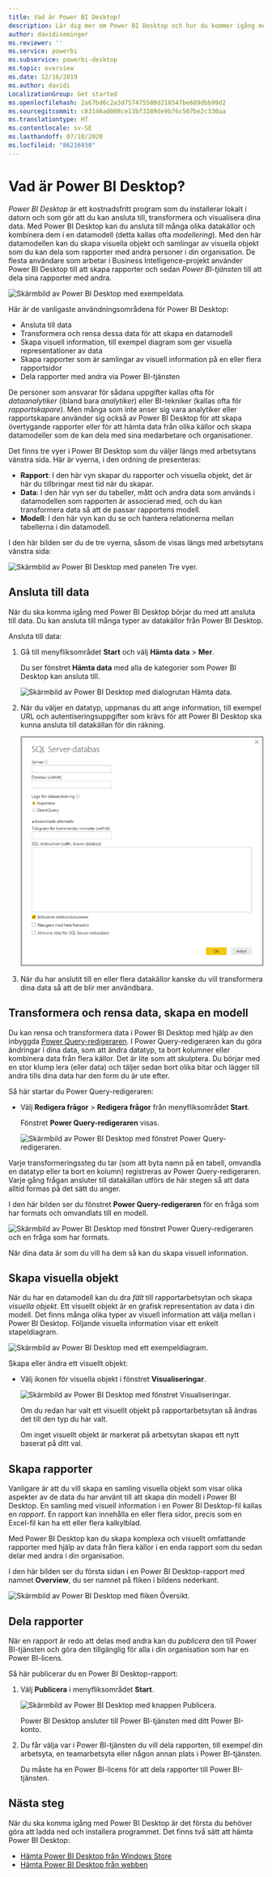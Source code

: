 ```yaml
---
title: Vad är Power BI Desktop?
description: Lär dig mer om Power BI Desktop och hur du kommer igång med att använda det.
author: davidiseminger
ms.reviewer: ''
ms.service: powerbi
ms.subservice: powerbi-desktop
ms.topic: overview
ms.date: 12/16/2019
ms.author: davidi
LocalizationGroup: Get started
ms.openlocfilehash: 2a67bd6c2a3d757475580d218547be689dbb99d2
ms.sourcegitcommit: c83146ad008ce13bf3289de9b76c507be2c330aa
ms.translationtype: HT
ms.contentlocale: sv-SE
ms.lasthandoff: 07/10/2020
ms.locfileid: "86216930"
---
```

# <a name="what-is-power-bi-desktop"></a>Vad är Power BI Desktop?

*Power BI Desktop* är ett kostnadsfritt program som du installerar lokalt i datorn och som gör att du kan ansluta till, transformera och visualisera dina data. Med Power BI Desktop kan du ansluta till många olika datakällor och kombinera dem i en datamodell (detta kallas ofta *modellering*). Med den här datamodellen kan du skapa visuella objekt och samlingar av visuella objekt som du kan dela som rapporter med andra personer i din organisation. De flesta användare som arbetar i Business Intelligence-projekt använder Power BI Desktop till att skapa rapporter och sedan *Power BI-tjänsten* till att dela sina rapporter med andra.

![Skärmbild av Power BI Desktop med exempeldata.](media/desktop-what-is-desktop/what-is-desktop_01.png)

Här är de vanligaste användningsområdena för Power BI Desktop:

* Ansluta till data
* Transformera och rensa dessa data för att skapa en datamodell
* Skapa visuell information, till exempel diagram som ger visuella representationer av data
* Skapa rapporter som är samlingar av visuell information på en eller flera rapportsidor
* Dela rapporter med andra via Power BI-tjänsten

De personer som ansvarar för sådana uppgifter kallas ofta för *dataanalytiker* (ibland bara *analytiker*) eller BI-tekniker (kallas ofta för *rapportskapare*). Men många som inte anser sig vara analytiker eller rapportskapare använder sig också av Power BI Desktop för att skapa övertygande rapporter eller för att hämta data från olika källor och skapa datamodeller som de kan dela med sina medarbetare och organisationer.

Det finns tre vyer i Power BI Desktop som du väljer längs med arbetsytans vänstra sida. Här är vyerna, i den ordning de presenteras:
* **Rapport**: I den här vyn skapar du rapporter och visuella objekt, det är här du tillbringar mest tid när du skapar.
* **Data**: I den här vyn ser du tabeller, mått och andra data som används i datamodellen som rapporten är associerad med, och du kan transformera data så att de passar rapportens modell.
* **Modell**: I den här vyn kan du se och hantera relationerna mellan tabellerna i din datamodell.

I den här bilden ser du de tre vyerna, såsom de visas längs med arbetsytans vänstra sida:

![Skärmbild av Power BI Desktop med panelen Tre vyer.](media/desktop-what-is-desktop/what-is-desktop-07.png)
 

## <a name="connect-to-data"></a>Ansluta till data
När du ska komma igång med Power BI Desktop börjar du med att ansluta till data. Du kan ansluta till många typer av datakällor från Power BI Desktop. 

Ansluta till data:

1. Gå till menyfliksområdet **Start** och välj **Hämta data** > **Mer**. 

   Du ser fönstret **Hämta data** med alla de kategorier som Power BI Desktop kan ansluta till.

   ![Skärmbild av Power BI Desktop med dialogrutan Hämta data.](media/desktop-what-is-desktop/what-is-desktop_02.png)

2. När du väljer en datatyp, uppmanas du att ange information, till exempel URL och autentiseringsuppgifter som krävs för att Power BI Desktop ska kunna ansluta till datakällan för din räkning.

   ![Skärmbild av Power BI Desktop med dialogrutan SQL Server-databas.](media/desktop-what-is-desktop/what-is-desktop_03.png)

3. När du har anslutit till en eller flera datakällor kanske du vill transformera dina data så att de blir mer användbara.

## <a name="transform-and-clean-data-create-a-model"></a>Transformera och rensa data, skapa en modell

Du kan rensa och transformera data i Power BI Desktop med hjälp av den inbyggda [Power Query-redigeraren](https://docs.microsoft.com/power-bi/desktop-query-overview). I Power Query-redigeraren kan du göra ändringar i dina data, som att ändra datatyp, ta bort kolumner eller kombinera data från flera källor. Det är lite som att skulptera. Du börjar med en stor klump lera (eller data) och täljer sedan bort olika bitar och lägger till andra tills dina data har den form du är ute efter. 

Så här startar du Power Query-redigeraren:

- Välj **Redigera frågor** > **Redigera frågor** från menyfliksområdet **Start**.

   Fönstret **Power Query-redigeraren** visas.

   ![Skärmbild av Power BI Desktop med fönstret Power Query-redigeraren.](media/desktop-getting-started/designer_gsg_editquery.png)

Varje transformeringssteg du tar (som att byta namn på en tabell, omvandla en datatyp eller ta bort en kolumn) registreras av Power Query-redigeraren. Varje gång frågan ansluter till datakällan utförs de här stegen så att data alltid formas på det sätt du anger.

I den här bilden ser du fönstret **Power Query-redigeraren** för en fråga som har formats och omvandlats till en modell.

 ![Skärmbild av Power BI Desktop med fönstret Power Query-redigeraren och en fråga som har formats.](media/desktop-getting-started/shapecombine_querysettingsfinished.png)

När dina data är som du vill ha dem så kan du skapa visuell information. 

## <a name="create-visuals"></a>Skapa visuella objekt 

När du har en datamodell kan du dra *fält* till rapportarbetsytan och skapa *visuella objekt*. Ett visuellt objekt är en grafisk representation av data i din modell. Det finns många olika typer av visuell information att välja mellan i Power BI Desktop. Följande visuella information visar ett enkelt stapeldiagram. 

![Skärmbild av Power BI Desktop med ett exempeldiagram.](media/desktop-what-is-desktop/what-is-desktop_04.png)

Skapa eller ändra ett visuellt objekt: 

- Välj ikonen för visuella objekt i fönstret **Visualiseringar**. 

   ![Skärmbild av Power BI Desktop med fönstret Visualiseringar.](media/desktop-what-is-desktop/what-is-desktop_05.png)

   Om du redan har valt ett visuellt objekt på rapportarbetsytan så ändras det till den typ du har valt. 

   Om inget visuellt objekt är markerat på arbetsytan skapas ett nytt baserat på ditt val.


## <a name="create-reports"></a>Skapa rapporter

Vanligare är att du vill skapa en samling visuella objekt som visar olika aspekter av de data du har använt till att skapa din modell i Power BI Desktop. En samling med visuell information i en Power BI Desktop-fil kallas en *rapport*. En rapport kan innehålla en eller flera sidor, precis som en Excel-fil kan ha ett eller flera kalkylblad.

Med Power BI Desktop kan du skapa komplexa och visuellt omfattande rapporter med hjälp av data från flera källor i en enda rapport som du sedan delar med andra i din organisation.

I den här bilden ser du första sidan i en Power BI Desktop-rapport med namnet **Overview**, du ser namnet på fliken i bildens nederkant. 

![Skärmbild av Power BI Desktop med fliken Översikt.](media/desktop-what-is-desktop/what-is-desktop_01.png)

## <a name="share-reports"></a>Dela rapporter

När en rapport är redo att delas med andra kan du *publicera* den till Power BI-tjänsten och göra den tillgänglig för alla i din organisation som har en Power BI-licens. 

Så här publicerar du en Power BI Desktop-rapport: 

1. Välj **Publicera** i menyfliksområdet **Start**.

   ![Skärmbild av Power BI Desktop med knappen Publicera.](media/desktop-what-is-desktop/what-is-desktop_06.png)

   Power BI Desktop ansluter till Power BI-tjänsten med ditt Power BI-konto. 

2. Du får välja var i Power BI-tjänsten du vill dela rapporten, till exempel din arbetsyta, en teamarbetsyta eller någon annan plats i Power BI-tjänsten. 

   Du måste ha en Power BI-licens för att dela rapporter till Power BI-tjänsten.


## <a name="next-steps"></a>Nästa steg

När du ska komma igång med Power BI Desktop är det första du behöver göra att ladda ned och installera programmet. Det finns två sätt att hämta Power BI Desktop:

* [Hämta Power BI Desktop från Windows Store](https://aka.ms/pbidesktopstore)
* [Hämta Power BI Desktop från webben](https://docs.microsoft.com/power-bi/desktop-get-the-desktop#download-power-bi-desktop-directly)

